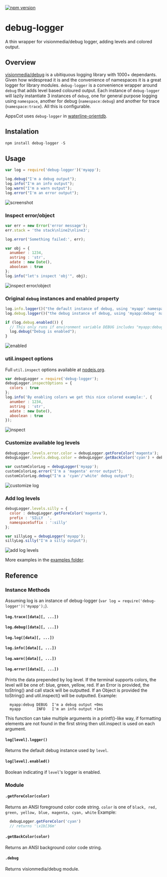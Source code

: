[![npm version](https://badge.fury.io/js/debug-logger.svg)](http://badge.fury.io/js/debug-logger)

debug-logger
============

A thin wrapper for visionmedia/debug logger, adding levels and colored output.

## Overview
[visionmedia/debug](https://github.com/visionmedia/debug) is a ubitiquous logging library with 1000+ dependants. Given how widespread it is and the convenience of namespaces it is a great logger for library modules.
`debug-logger` is a convenience wrapper around `debug` that adds level based coloured output. Each instance of `debug-logger` will lazily instantiate 3 instances of `debug`, one for general purpose logging using `namespace`, another for debug (`namespace:debug`) and another for trace (`namespace:trace`). All this is configurable.

AppsCot uses `debug-logger` in [waterline-orientdb](https://github.com/appscot/waterline-orientdb).

## Instalation
```javascript
npm install debug-logger -S
```

## Usage
```javascript
var log = require('debug-logger')('myapp');

log.debug("I'm a debug output");
log.info("I'm an info output");
log.warn("I'm a warn output");
log.error("I'm an error output");
```
![screenshot](https://raw.githubusercontent.com/wiki/appscot/debug-logger/ScreenShot.png)

### Inspect error/object
```javascript
var err = new Error('error message');
err.stack = 'the stack\nline2\nline3';

log.error('Something failed:', err);

var obj = {
  anumber : 1234,
  astring : 'str',
  adate : new Date(),
  aboolean : true
};
log.info("let's inspect 'obj'", obj);
```
![inspect error/object](https://raw.githubusercontent.com/wiki/appscot/debug-logger/error_object.png)

### Original `debug` instances and enabled property
```javascript
log.info.logger()("the default instance of debug, using 'myapp' namespace");
log.debug.logger()("the debug instance of debug, using 'myapp:debug' namespace");

if (log.debug.enabled()) {
  // This only runs if environment variable DEBUG includes "myapp:debug" namespace
  log.debug("Debug is enabled");
}
```
![enabled](https://raw.githubusercontent.com/wiki/appscot/debug-logger/enabled.png)

### util.inspect options
Full `util.inspect` options available at [nodejs.org](http://nodejs.org/api/util.html#util_util_inspect_object_options).
```javascript
var debugLogger = require('debug-logger');
debugLogger.inspectOptions = {
  colors : true
};
log.info('By enabling colors we get this nice colored example:', {
  anumber : 1234,
  astring : 'str',
  adate : new Date(),
  aboolean : true
});
```
![inspect](https://raw.githubusercontent.com/wiki/appscot/debug-logger/inspect.png)

### Customize available log levels
```javascript
debugLogger.levels.error.color = debugLogger.getForeColor('magenta');
debugLogger.levels.debug.color = debugLogger.getBackColor('cyan') + debugLogger.getForeColor('white');

var customColorLog = debugLogger('myapp');
customColorLog.error("I'm a 'magenta' error output");
customColorLog.debug("I'm a 'cyan'/'white' debug output");
```
![customize log](https://raw.githubusercontent.com/wiki/appscot/debug-logger/customize_log.png)

### Add log levels
```javascript
debugLogger.levels.silly = {
  color : debugLogger.getForeColor('magenta'),
  prefix : 'SILLY  ',
  namespaceSuffix : ':silly'
};

var sillyLog = debugLogger('myapp');
sillyLog.silly("I'm a silly output");
```
![add log levels](https://raw.githubusercontent.com/wiki/appscot/debug-logger/silly.png)

More examples in the [examples folder](https://github.com/appscot/debug-logger/blob/master/examples/index.js).

## Reference

### Instance Methods

Assuming log is an instance of debug-logger (`var log = require('debug-logger')('myapp');`).

#### `log.trace([data][, ...])`
#### `log.debug([data][, ...])`
#### `log.log([data][, ...])`
#### `log.info([data][, ...])`
#### `log.warn([data][, ...])`
#### `log.error([data][, ...])`
Prints the data prepended by log level. If the terminal supports colors, the level will be one of: blue, green, yellow, red. If an Error is provided, the toString() and call stack will be outputted. If an Object is provided the toString() and util.inspect() will be outputted. Example:
```
  myapp:debug DEBUG  I'm a debug output +0ms
  myapp       INFO   I'm an info output +1ms
```
This function can take multiple arguments in a printf()-like way, if formatting elements are not found in the first string then util.inspect is used on each argument.

#### `log[level].logger()`
Returns the default debug instance used by `level`.

#### `log[level].enabled()`
Boolean indicating if `level`'s logger is enabled.

### Module

#### `.getForeColor(color)`
Returns an ANSI foreground color code string. `color` is one of `black, red, green, yellow, blue, magenta, cyan, white`
Example:
``` javascript
  debugLogger.getForeColor('cyan')
  // returns '\x1b[36m'
```

#### `.getBackColor(color)`
Returns an ANSI background color code string.


#### `.debug`
Returns visionmedia/debug module.
